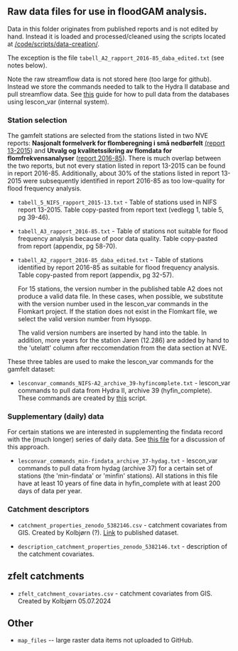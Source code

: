 
## Raw data files for use in floodGAM analysis.

Data in this folder originates from published reports and is not edited by hand.
Instead it is loaded and processed/cleaned using the scripts located at
[/code/scripts/data-creation/](/code/scripts/1-data-creation/).

The exception is the file `tabell_A2_rapport_2016-85_daba_edited.txt`
(see notes below).

Note the raw streamflow data is not stored here (too large for github).
Instead we store the commands needed to talk to the Hydra II database
and pull streamflow data. See
[this](/data/how-to/hvordan_henter_jeg_data_med_lescon_var.md) guide for
how to pull data from the databases using lescon_var (internal system).

### Station selection

The gamfelt stations are selected from the stations listed in two NVE
reports: **Nasjonalt formelverk for flomberegning i små nedbørfelt**
[(report
13-2015](https://publikasjoner.nve.no/rapport/2015/rapport2015_13.pdf))
and **Utvalg og kvalitetssikring av flomdata for flomfrekvensanalyser**
([report
2016-85](https://publikasjoner.nve.no/rapport/2016/rapport2016_85.pdf)).
There is much overlap between the two reports, but not every station
listed in report 13-2015 can be found in report 2016-85. Additionally,
about 30% of the stations listed in report 13-2015 were subsequently
identified in report 2016-85 as too low-quality for flood frequency
analysis.

-   `tabell_5_NIFS_rapport_2015-13.txt` - Table of stations used in
    NIFS report
    13-2015.
    Table copy-pasted from report text (vedlegg 1, table 5, pg 39-46).

-   `tabell_A3_rapport_2016-85.txt` - Table of stations not suitable for flood frequency analysis
    because of poor data quality. Table copy-pasted from report
    (appendix, pg 58-70).

-   `tabell_A2_rapport_2016-85_daba_edited.txt` - Table of stations
    identified by report
    2016-85
    as suitable for flood frequency analysis. Table copy-pasted from
    report (appendix, pg 32-57).

    For 15 stations, the version number in the published table A2 does not
    produce a valid data file. In these cases, when possible, we substitute with 
    the version number used in the lescon_var commands in the Flomkart project. If the station does not exist
    in the Flomkart file, we select the valid version number from Hysopp.
    
    The valid version numbers are inserted by hand into the table. In addition,
    more years for the station Jaren (12.286) are added by hand to the 'utelatt' column 
    after reccomendation from the data section at NVE. 

These three tables are used to make the lescon_var commands for the gamfelt dataset:

-   `lesconvar_commands_NIFS-A2_archive_39-hyfincomplete.txt` -
    lescon_var commands to pull data from Hydra II, archive 39
    (hyfin_complete). These commands are created by
    [this](/code/scripts/1-data-creation/streamflow/1-pull-and-clean-data-from-hyfincomplete.R)
    script.
    
### Supplementary (daily) data

For certain stations we are interested in supplementing the findata record with the 
(much longer) series of daily data. See [this file]() for a discussion of this approach.

-   `lesconvar_commands_min-findata_archive_37-hydag.txt` - lescon_var commands to pull data from hydag (archive 37) for a 
certain set of stations (the 'min-findata' or 'minfin' stations). All stations in this file have at least 10 years of fine data in hyfin_complete with at least 200 days 
of data per year.


    
### Catchment descriptors

-   `catchment_properties_zenodo_5382146.csv` - catchment covariates from GIS. Created by Kolbjørn (?). [Link](https://zenodo.org/records/5382146) 
to published dataset.

-   `description_catchment_properties_zenodo_5382146.txt` - description of the catchment covariates.

## zfelt catchments

-   `zfelt_catchment_covariates.csv` - catchment covariates from GIS.
    Created by Kolbjørn 05.07.2024
    
## Other

-   `map_files` -- large raster data items not uploaded to GitHub.
